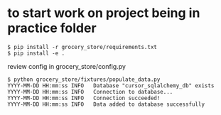 # to start work on project being in practice folder

    $ pip install -r grocery_store/requirements.txt
    $ pip install -e .

review config in grocery_store/config.py

    $ python grocery_store/fixtures/populate_data.py
    YYYY-MM-DD HH:mm:ss INFO   Database "cursor_sqlalchemy_db" exists
    YYYY-MM-DD HH:mm:ss INFO   Connection to database...
    YYYY-MM-DD HH:mm:ss INFO   Connection succeeded!
    YYYY-MM-DD HH:mm:ss INFO   Data added to database successfully

